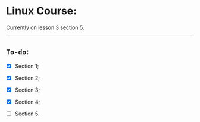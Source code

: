 # Linux Course:

Currently on lesson 3 section 5. 

---
## `To-do`:

* [x] Section 1;
* [x] Section 2;
* [x] Section 3;
* [x] Section 4;
* [ ] Section 5.


	
